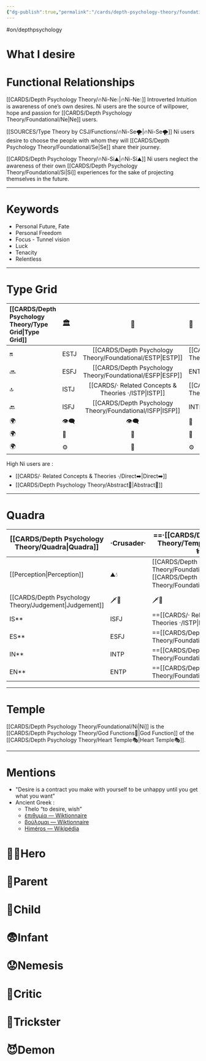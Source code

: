 ```yaml
---
{"dg-publish":true,"permalink":"/cards/depth-psychology-theory/foundational/ni/","noteIcon":"1","created":"2023-06-22T21:00:49.144+02:00","updated":"2023-06-22T21:00:59.075+02:00"}
---
```


#on/depthpsychology 

# What I desire

# Functional Relationships 

[[CARDS/Depth Psychology Theory/🔥Ni-Ne💧\|🔥Ni-Ne💧]]
Introverted Intuition is awareness of one’s own desires. Ni users are the source of willpower, hope and passion for [[CARDS/Depth Psychology Theory/Foundational/Ne\|Ne]] users.  

[[SOURCES/Type Theory by CSJ/Functions/🔥Ni-Se🌪️\|🔥Ni-Se🌪️]] 
Ni users desire to choose the people with whom they will [[CARDS/Depth Psychology Theory/Foundational/Se\|Se]] share their journey. 

[[CARDS/Depth Psychology Theory/🔥Ni-Si⛰️\|🔥Ni-Si⛰️]]
Ni users neglect the awareness of their own [[CARDS/Depth Psychology Theory/Foundational/Si\|Si]] experiences for the sake of projecting themselves in the future. 

---
# Keywords
- Personal Future, Fate
- Personal Freedom 
- Focus - Tunnel vision
- Luck
- Tenacity
- Relentless
---
# Type Grid

| [[CARDS/Depth Psychology Theory/Type Grid\|Type Grid]]         | <font size="4"> 🏛️</font> | <font size="4"> 🧰</font> | <font size="4"> 🔮</font> | <font size="4"> 🦄</font> | 💬 |💬| 💬 |
|:--------------------- |:------------------------- |:-------------------------:|:------------------------------------------------ |:------------------------- |:--------------------------- |:--------------------------- |:--------------------------- |
| 🔛                    | ESTJ                      |           [[CARDS/Depth Psychology Theory/Foundational/ESTP\|ESTP]]            | [[CARDS/Depth Psychology Theory/Foundational/ENTJ\|ENTJ]]                                             | ENFJ                      | ➡️                          | 👋                          | 🏆                          |
| 🔜                    | ESFJ                      |    [[CARDS/Depth Psychology Theory/Foundational/ESFP\|ESFP]] |ENTP                                   | ENFP                      | ↪️                          | 👋                          | 🏃‍♂️                       |
| 🔝    | ISTJ                      |           [[CARDS/· Related Concepts & Theories ·/ISTP\|ISTP]]            | [[CARDS/Depth Psychology Theory/Foundational/INTJ\|INTJ]]| [[CARDS/Depth Psychology Theory/Foundational/INFJ\|INFJ]]| 🧘‍♂️ | 🏃‍♂️ | 🔙 | 
| 🔙                    | ISFJ        |           [[CARDS/Depth Psychology Theory/Foundational/ISFP\|ISFP]]            | INTP                                             | INFP                      | ↪️                          | 🧘‍♂️                       | 🏆                          |
|🌍 | 👁️‍🗨️                     |           👁️‍🗨️           | 🧲                                               | 🧲                        |                             |                             |                             |
| 🌍 | 🐜                        |            🦊             | 🦊                                               | 🐜                        |                             |                             |                             |
|🌍| ⚙️                        |            👀             | ⚙️                                               | 👀                        |                             |                             |                             |
High Ni users are : 
- [[CARDS/· Related Concepts & Theories ·/Direct➡️\|Direct➡️]] 
- [[CARDS/Depth Psychology Theory/Abstract🧲\|Abstract🧲]] 
---
# Quadra

| <font size="4"> [[CARDS/Depth Psychology Theory/Quadra\|Quadra]]</font>| <font size="4"> ·Crusader·</font> | <font size="4"> ==·[[CARDS/Depth Psychology Theory/Templar🌠⚕️\|Templar🌠⚕️]]·==</font> | <font size="4"> ==·[[CARDS/Depth Psychology Theory/Wayfarer🌠⚖️\|Wayfarer🌠⚖️]]·==</font> | <font size="4"> ·Philosopher·</font> |
| -------------- | ------------------------- | ------------------------ | ------------------------ | ------------------------- |
| [[Perception\|Perception]] |⛰️💧    | [[CARDS/Depth Psychology Theory/Foundational/Ni\|🔥]][[CARDS/Depth Psychology Theory/Foundational/Se\|🌪️]] | [[CARDS/Depth Psychology Theory/Foundational/Ni\|🔥]][[CARDS/Depth Psychology Theory/Foundational/Se\|🌪️]] | ⛰️💧    |
| [[CARDS/Depth Psychology Theory/Judgement\|Judgement]]  | 🗡️💉|🗡️💉 |🧭🏹  | 🧭🏹    |
| IS**             | ISFJ               | ==[[CARDS/· Related Concepts & Theories ·/ISTP\|ISTP]]==                 | ==[[CARDS/Depth Psychology Theory/Foundational/ISFP\|ISFP]]==                 |ISTJ                |
| ES**             |ESFJ                | ==[[CARDS/Depth Psychology Theory/Foundational/ESTP\|ESTP]]==                 | ==[[CARDS/Depth Psychology Theory/Foundational/ESFP\|ESFP]]==                 |ESTJ             |
| IN**             |INTP             | ==[[CARDS/Depth Psychology Theory/Foundational/INFJ\|INFJ]]==                 | ==[[CARDS/Depth Psychology Theory/Foundational/INTJ\|INTJ]]==                 |INFP             |
| EN**             |ENTP               | ==[[CARDS/Depth Psychology Theory/Foundational/ENFJ\|ENFJ]]==                 | ==[[CARDS/Depth Psychology Theory/Foundational/ENTJ\|ENTJ]]==                 |ENFP             |

---
# Temple 
[[CARDS/Depth Psychology Theory/Foundational/Ni\|Ni]] is the [[CARDS/Depth Psychology Theory/God Functions🙏\|God Function]] of the [[CARDS/Depth Psychology Theory/Heart Temple🎭\|Heart Temple🎭]]. 

--- 
# Mentions 
- "Desire is a contract you make with yourself to be unhappy until you get what you want"
- Ancient Greek : 
	- Thelo “to desire, wish”
	- [ἐπιθυμία — Wiktionnaire](https://fr.wiktionary.org/wiki/%E1%BC%90%CF%80%CE%B9%CE%B8%CF%85%CE%BC%CE%AF%CE%B1) 
	- [βούλομαι — Wiktionnaire](https://fr.wiktionary.org/wiki/%CE%B2%CE%BF%CF%8D%CE%BB%CE%BF%CE%BC%CE%B1%CE%B9)
	- [Himéros — Wikipédia](https://fr.wikipedia.org/wiki/Him%C3%A9ros)

# 🦸‍♂️Hero 
# 🤨Parent 
# 👼Child 
# 😨Infant 
# 😟Nemesis 
# 🤔Critic 
# 🤡Trickster 
# 😈Demon